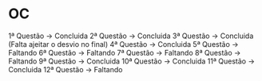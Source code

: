 # OC
1ª Questão -> Concluida
2ª Questão -> Concluida
3ª Questão -> Concluida (Falta ajeitar o desvio no final)
4ª Questão -> Concluida
5ª Questão -> Faltando
6ª Questão -> Faltando
7ª Questão -> Faltando
8ª Questão -> Faltando
9ª Questão -> Concluida
10ª Questão -> Concluida
11ª Questão -> Concluida
12ª Questão -> Faltando
